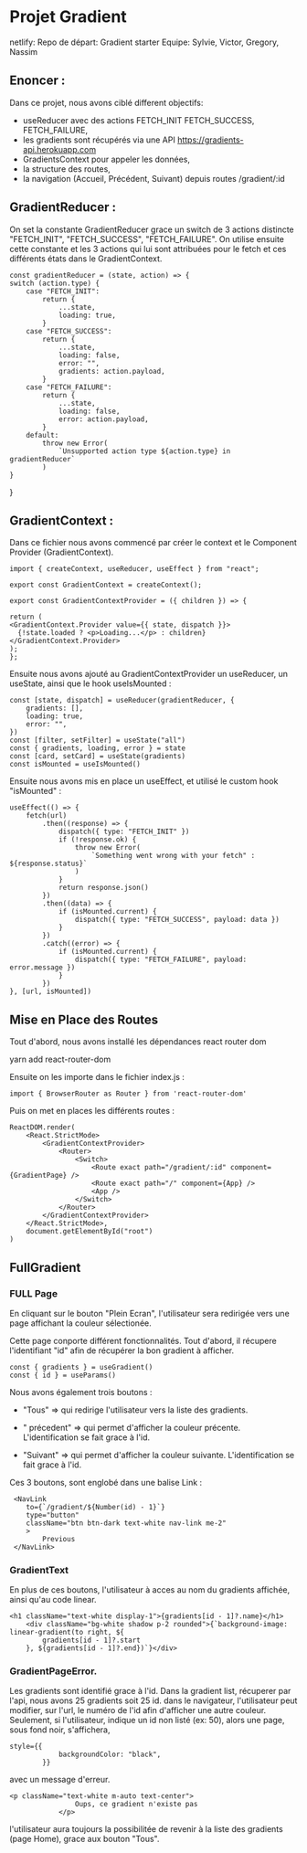 # Projet Gradient 
netlify: 
Repo de départ: Gradient starter
Equipe: Sylvie, Victor, Gregory, Nassim

## Enoncer : 
 Dans ce projet, nous avons ciblé different objectifs: 
  - useReducer avec des actions FETCH_INIT FETCH_SUCCESS, FETCH_FAILURE,
  - les gradients sont récupérés via une API https://gradients-api.herokuapp.com
  - GradientsContext  pour appeler les données,
  -  la structure des routes, 
  - la navigation (Accueil, Précédent, Suivant) depuis routes /gradient/:id 

  ## GradientReducer : 

On set la constante GradientReducer grace un switch de 3 actions distincte "FETCH_INIT", "FETCH_SUCCESS", "FETCH_FAILURE".
On utilise ensuite cette constante et les 3 actions qui lui sont attribuées pour le fetch et ces différents états dans le GradientContext.

    const gradientReducer = (state, action) => {
	switch (action.type) {
		case "FETCH_INIT":
			return {
				...state,
				loading: true,
			}
		case "FETCH_SUCCESS":
			return {
				...state,
				loading: false,
				error: "",
				gradients: action.payload,
			}
		case "FETCH_FAILURE":
			return {
				...state,
				loading: false,
				error: action.payload,
			}
		default:
			throw new Error(
				`Unsupported action type ${action.type} in gradientReducer`
			)
	}
}


  ## GradientContext : 

  Dans ce fichier nous avons commencé par créer le context et le Component Provider (GradientContext). 

    import { createContext, useReducer, useEffect } from "react";

    export const GradientContext = createContext();

    export const GradientContextProvider = ({ children }) => {

    return (
    <GradientContext.Provider value={{ state, dispatch }}>
      {!state.loaded ? <p>Loading...</p> : children}
    </GradientContext.Provider>
    );
    };
  
  
  Ensuite nous  avons ajouté au GradientContextProvider un useReducer, un useState, ainsi que le hook useIsMounted :

    const [state, dispatch] = useReducer(gradientReducer, {
		gradients: [],
		loading: true,
		error: "",
	})
	const [filter, setFilter] = useState("all")
	const { gradients, loading, error } = state
	const [card, setCard] = useState(gradients)
	const isMounted = useIsMounted()

Ensuite nous avons mis en place un useEffect, et utilisé le custom hook "isMounted" :


    useEffect(() => {
		fetch(url)
			.then((response) => {
				dispatch({ type: "FETCH_INIT" })
				if (!response.ok) {
					throw new Error(
						`Something went wrong with your fetch" : ${response.status}`
					)
				}
				return response.json()
			})
			.then((data) => {
				if (isMounted.current) {
					dispatch({ type: "FETCH_SUCCESS", payload: data })
				}
			})
			.catch((error) => {
				if (isMounted.current) {
					dispatch({ type: "FETCH_FAILURE", payload: error.message })
				}
			})
	}, [url, isMounted])


## Mise en Place des Routes
Tout d'abord, nous avons installé les dépendances react router dom 

yarn add react-router-dom

Ensuite on les importe dans le fichier index.js : 

    import { BrowserRouter as Router } from 'react-router-dom'

Puis on met en places les différents routes : 
    

    ReactDOM.render(
        <React.StrictMode>
            <GradientContextProvider>
                <Router>
                    <Switch>
                        <Route exact path="/gradient/:id" component={GradientPage} />
                        <Route exact path="/" component={App} />
                        <App />
                    </Switch>
                </Router>
            </GradientContextProvider>
        </React.StrictMode>,
        document.getElementById("root")
    )

 ## FullGradient

 
### FULL Page


En cliquant sur le bouton "Plein Ecran", l'utilisateur sera redirigée vers une page affichant la couleur sélectionée. 

Cette page conporte différent fonctionnalités. Tout d'abord, il récupere l'identifiant "id" afin de récupérer la bon gradient à afficher. 

    const { gradients } = useGradient()
	const { id } = useParams()

Nous avons également trois boutons : 
- "Tous" => qui redirige l'utilisateur vers la liste des gradients.
								
- " précedent" => qui permet d'afficher la couleur précente. L'identification se fait grace à l'id. 

- "Suivant" => qui permet d'afficher la couleur suivante. L'identification se fait grace à l'id. 

Ces 3 boutons, sont englobé dans une balise Link :

     <NavLink
		to={`/gradient/${Number(id) - 1}`}
		type="button"
		className="btn btn-dark text-white nav-link me-2"
		>
			Previous
	 </NavLink>

### GradientText

En plus de ces boutons, l'utilisateur à acces au nom du gradients affichée, ainsi qu'au code linear. 

    <h1 className="text-white display-1">{gradients[id - 1]?.name}</h1>
        <div className="bg-white shadow p-2 rounded">{`background-image: linear-gradient(to right, ${
            gradients[id - 1]?.start
        }, ${gradients[id - 1]?.end})`}</div>

### GradientPageError. 

Les gradients sont identifié grace à l'id. Dans la gradient list, récuperer par l'api, nous avons 25 gradients soit 25 id. 
dans le navigateur, l'utilisateur peut modifier, sur l'url, le numéro de l'id afin d'afficher une autre couleur. 
Seulement, si l'utilisateur, indique un id non listé (ex: 50), alors une page, sous fond noir, s'affichera, 

    style={{
                backgroundColor: "black",
            }}

avec un message d'erreur. 

    <p className="text-white m-auto text-center">
					Oups, ce gradient n'existe pas
				</p>

 l'utilisateur aura toujours la possibilitée de revenir à la liste des gradients (page Home), grace aux bouton "Tous". 